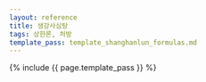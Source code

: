 ```yaml
---
layout: reference
title: 생강사심탕
tags: 상한론, 처방
template_pass: template_shanghanlun_formulas.md
---
```



{% include {{ page.template_pass }} %}